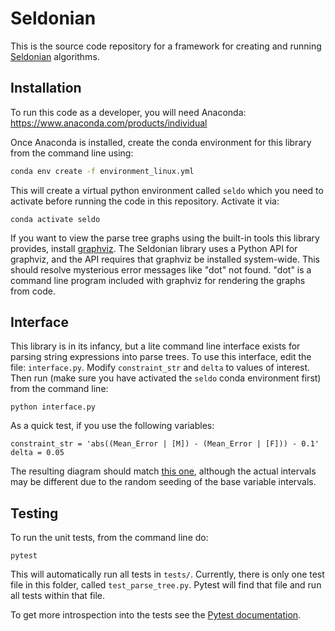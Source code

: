 # Seldonian

This is the source code repository for a framework for creating and running [Seldonian](http://aisafety.cs.umass.edu/) algorithms. 

## Installation
To run this code as a developer, you will need Anaconda: https://www.anaconda.com/products/individual

Once Anaconda is installed, create the conda environment for this library from the command line using: 
``` bash
conda env create -f environment_linux.yml
```

This will create a virtual python environment called `seldo` which you need to activate before running the code in this repository. Activate it via:
```
conda activate seldo
```

If you want to view the parse tree graphs using the built-in tools this library provides, install [graphviz](https://graphviz.org/download/). The Seldonian library uses a Python API for graphviz, and the API requires that graphviz be installed system-wide. This should resolve mysterious error messages like "dot" not found. "dot" is a command line program included with graphviz for rendering the graphs from code. 

## Interface

This library is in its infancy, but a lite command line interface exists for parsing string expressions into parse trees. To use this interface, edit the file: `interface.py`. Modify `constraint_str` and `delta` to values of interest. Then run (make sure you have activated the `seldo` conda environment first) from the command line:
```
python interface.py
```
As a quick test, if you use the following variables:
```
constraint_str = 'abs((Mean_Error | [M]) - (Mean_Error | [F])) - 0.1'
delta = 0.05
```
The resulting diagram should match [this one](example_graph.pdf), although the actual intervals may be different due to the random seeding of the base variable intervals. 

## Testing
To run the unit tests, from the command line do:
```
pytest
```

This will automatically run all tests in `tests/`. Currently, there is only one test file in this folder, called `test_parse_tree.py`. Pytest will find that file and run all tests within that file. 

To get more introspection into the tests see the [Pytest documentation](https://docs.pytest.org/).